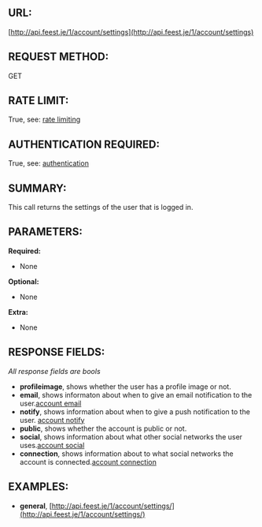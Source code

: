 URL:
----
[http://api.feest.je/1/account/settings](http://api.feest.je/1/account/settings)

REQUEST METHOD:
---------------
GET

RATE LIMIT:
-----------
True, see: [rate limiting](<link naar ratelimitpagina>)

AUTHENTICATION REQUIRED:
------------------------
True, see: [authentication](<link naar authenticationpagina>)

SUMMARY:
--------
This call returns the settings of the user that is logged in.

PARAMETERS:
-----------

**Required:**

 - None

**Optional:**

 - None

**Extra:**

 - None

RESPONSE FIELDS:
----------------

*All response fields are bools*

 - **profileimage**, shows whether the user has a profile image or not.
 - **email**, shows informaton about when to give an email notification to the user.[account email](<link naar email pagina>)
 - **notify**, shows information about when to give a push notification to the user. [account notify](<link naar notify pagina>)
 - **public**, shows whether the account is public or not.
 - **social**, shows information about what other social networks the user uses.[account social](<link naar account social pagina>)
 - **connection**, shows information about to what social networks the account is connected.[account connection](<link naar connection pagina>)


EXAMPLES:
---------
 - **general**, [http://api.feest.je/1/account/settings/](http://api.feest.je/1/account/settings/)